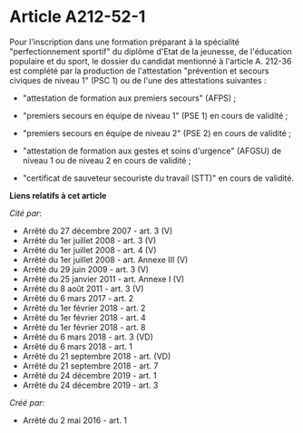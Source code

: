 # Article A212-52-1

Pour l'inscription dans une formation préparant à la spécialité "perfectionnement sportif" du diplôme d'Etat de la jeunesse,
de l'éducation populaire et du sport, le dossier du candidat mentionné à l'article A. 212-36 est complété par la production
de l'attestation "prévention et secours civiques de niveau 1" (PSC 1) ou de l'une des attestations suivantes :

- "attestation de formation aux premiers secours" (AFPS) ;

- "premiers secours en équipe de niveau 1" (PSE 1) en cours de validité ;

- "premiers secours en équipe de niveau 2" (PSE 2) en cours de validité ;

- "attestation de formation aux gestes et soins d'urgence" (AFGSU) de niveau 1 ou de niveau 2 en cours de validité ;

- "certificat de sauveteur secouriste du travail (STT)" en cours de validité.

**Liens relatifs à cet article**

_Cité par_:

  - Arrêté du 27 décembre 2007 - art. 3 (V)
  - Arrêté du 1er juillet 2008 - art. 3 (V)
  - Arrêté du 1er juillet 2008 - art. 4 (V)
  - Arrêté du 1er juillet 2008 - art. Annexe III (V)
  - Arrêté du 29 juin 2009 - art. 3 (V)
  - Arrêté du 25 janvier 2011 - art. Annexe I (V)
  - Arrêté du 8 août 2011 - art. 3 (V)
  - Arrêté du 6 mars 2017 - art. 2
  - Arrêté du 1er février 2018 - art. 2
  - Arrêté du 1er février 2018 - art. 4
  - Arrêté du 1er février 2018 - art. 8
  - Arrêté du 6 mars 2018 - art. 3 (VD)
  - Arrêté du 6 mars 2018 - art. 1
  - Arrêté du 21 septembre 2018 - art. (VD)
  - Arrêté du 21 septembre 2018 - art. 7
  - Arrêté du 24 décembre 2019 - art. 1
  - Arrêté du 24 décembre 2019 - art. 3

_Créé par_:

  - Arrêté du 2 mai 2016 - art. 1
